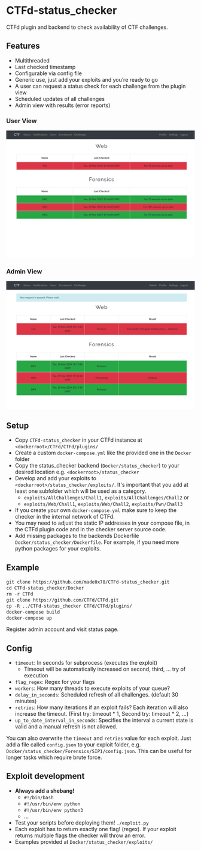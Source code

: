 # CTFd-status_checker

CTFd plugin and backend to check availability of CTF challenges.

## Features

- Multithreaded
- Last checked timestamp
- Configurable via config file
- Generic use, just add your exploits and you’re ready to go
- A user can request a status check for each challenge from the plugin view
- Scheduled updates of all challenges
- Admin view with results (error reports)

### User View
![alt text](Images/User-View.png)

### Admin View
![alt text](Images/Admin-View.png)

## Setup

- Copy `CTFd-status_checker` in your CTFd instance at `<dockerroot>/CTFd/CTFd/plugins/`
- Create a custom `docker-compose.yml` like the provided one in the `Docker` folder
- Copy the status_checker backend (`Docker/status_checker`) to your desired location e.g. `<dockerroot>/status_checker`
- Develop and add your exploits to `<dockerroot>/status_checker/exploits/`. It's important that you add at least one subfolder which will be used as a category.
    - `exploits/AllChallenges/Chall1`, `exploits/AllChallenges/Chall2` or
    - `exploits/Web/Chall1`, `exploits/Web/Chall2`, `exploits/Pwn/Chall3`
- If you create your own `docker-compose.yml` make sure to keep the checker in the internal network of CTFd.
- You may need to adjust the static IP addresses in your compose file, in the CTFd plugin code and in the checker server source code.
- Add missing packages to the backends Dockerfile `Docker/status_checker/Dockerfile`. For example, if you need more python packages for your exploits.

## Example
```
git clone https://github.com/made0x78/CTFd-status_checker.git
cd CTFd-status_checker/Docker
rm -r CTFd
git clone https://github.com/CTFd/CTFd.git
cp -R ../CTFd-status_checker CTFd/CTFd/plugins/
docker-compose build
docker-compose up
```
Register admin account and visit status page.

## Config

- ``timeout``: In seconds for subprocess (executes the exploit)
    - Timeout will be automatically increased on second, third, ... try of execution
- `flag_regex`: Regex for your flags
- `workers`: How many threads to execute exploits of your queue?
- `delay_in_seconds`: Scheduled refresh of all challenges. (default 30 minutes)
- `retries`: How many iterations if an exploit fails? Each iteration will also increase the timeout. (First try: timeout \* 1, Second try: timeout \* 2, ...)
- `up_to_date_interval_in_seconds`: Specifies the interval a current state is valid and a manual refresh is not allowed.

You can also overwrite the `timeout` and `retries` value for each exploit. Just add a file called `config.json` to your exploit folder, e.g. `Docker/status_checker/Forensics/SIP1/config.json`. This can be useful for longer tasks which require brute force.

## Exploit development

- **Always add a shebang!**
    - `#!/bin/bash`
    - `#!/usr/bin/env python`
    - `#!/usr/bin/env python3`
    - ...
- Test your scripts before deploying them! `./exploit.py`
- Each exploit has to return exactly one flag! (regex). If your exploit returns multiple flags the checker will throw an error.
- Examples provided at `Docker/status_checker/exploits/`
